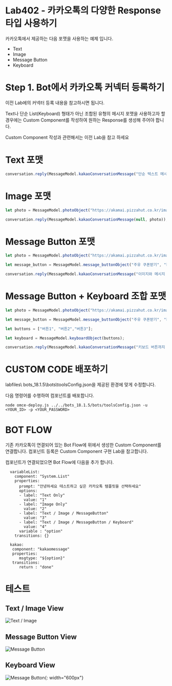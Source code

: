 Lab402 - 카카오톡의 다양한 Response 타입 사용하기
=======

카카오톡에서 제공하는 다음 포맷을 사용하는 예제 입니다.
* Text
* Image
* Message Button
* Keyboard 


**Step 1. Bot에서 카카오톡 커넥터 등록하기**
=======
이전 Lab에의 커넥터 등록 내용을 참고하시면 됩니다.

Text나 단순 List(Keyboard) 형태가 아닌 조합된 유형의 메시지 포맷을 사용하고자 할 경우에는 Custom Component를 작성하여 원하는 Response를 생성해 주어야 합니다.

Custom Component 작성과 관련해서는 이전 Lab을 참고 하세요

# Text 포맷
```javascript
conversation.reply(MessageModel.kakaoConversationMessage("단순 텍스트 메시지 입니다\n 멀티 라인 지원합니다."));
```

# Image 포맷
```javascript
let photo = MessageModel.photoObject("https://akamai.pizzahut.co.kr/images/products/top/P_RG_GB_1.jpg", 640, 480);

conversation.reply(MessageModel.kakaoConversationMessage(null, photo));
```

# Message Button 포맷
```javascript
let photo = MessageModel.photoObject("https://akamai.pizzahut.co.kr/images/products/top/P_RG_GB_1.jpg", 640, 480);

let message_button = MessageModel.message_buttonObject("주유 쿠폰받기", "http://www.naver.com");

conversation.reply(MessageModel.kakaoConversationMessage("이미지와 메시지 버튼이 있는 포맷입니다", photo, message_button));
```

# Message Button + Keyboard 조합 포맷
```javascript
let photo = MessageModel.photoObject("https://akamai.pizzahut.co.kr/images/products/top/P_RG_GB_1.jpg", 640, 480);

let message_button = MessageModel.message_buttonObject("주유 쿠폰받기", "http://www.naver.com");

let buttons = ["버튼1", "버튼2","버튼3"];

let keyboard = MessageModel.keyboardObject(buttons);

conversation.reply(MessageModel.kakaoConversationMessage("키보드 버튼까지 있는 포맷입니다.", photo, message_button, keyboard));
```

# CUSTOM CODE 배포하기
labfiles\ bots_18.1.5\bots\toolsConfig.json을 제공된 환경에 맞게 수정합니다.

다음 명령어를 수행하여 컴포넌트를 배포합니다.
```
node omce-deploy.js ../../bots_18.1.5/bots/toolsConfig.json -u <YOUR_ID> -p <YOUR_PASSWORD>
```
# BOT FLOW
기존 카카오톡이 연결되어 있는 Bot Flow에 위에서 생성한 Custom Component를 연결합니다. 컴포넌트 등록은 Custom Component 구현 Lab을 참고합니다.

컴포넌트가 연결되었으면 Bot Flow에 다음을 추가 합니다.
```
  variableList:
    component: "System.List"
    properties: 
      prompt: "안녕하세요 테스트하고 싶은 카카오톡 템플릿을 선택하세요"
      options: 
      - label: "Text Only"
        value: "1" 
      - label: "Image Only"
        value: "2" 
      - label: "Text / Image / MessageButton"
        value: "3" 
      - label: "Text / Image / MessageButton / Keyboard"
        value: "4" 
      variable : "option"
    transitions: {}
    
  kakao:
   component: "kakaomessage"
   properties:
      msgtype: "${option}"
   transitions: 
      return : "done"
```
# 테스트
## Text / Image View
![Text / Image](media/images/K_text_image.jpg)

## Message Button View
![Message Button](media/images/K_MessageButton.jpg)

## Keyboard View
![Message Button](media/images/K_keyboard.jpg){: width="600px"}

